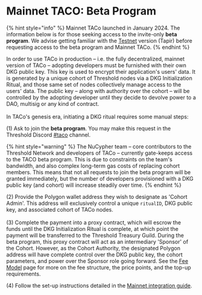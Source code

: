 # Mainnet TACO: Beta Program

{% hint style="info" %}
Mainnet TACo launched in January 2024. The information below is for those seeking access to the invite-only **beta program**. We advise getting familiar with the [Testnet](get-started-with-tac.md) version (Tapir) before requesting access to the beta program and Mainnet TACo.
{% endhint %}

In order to use TACo in production – i.e. the fully decentralized, mainnet version of TACo – adopting developers must be furnished with their own DKG public key. This key is used to encrypt their application's users' data. It is generated by a unique cohort of Threshold nodes via a DKG Initialization Ritual, and those same set of nodes collectively manage access to the users' data. The public key – along with authority over the cohort – will be controlled by the adopting developer until they decide to devolve power to a DAO, multisig or any kind of contract. \
\
In TACo's genesis era, initiating a DKG ritual requires some manual steps:&#x20;

(1) Ask to join the **beta program**. You may make this request in the Threshold Discord [#taco](https://discord.com/channels/866378471868727316/870383642751430666) channel.&#x20;

{% hint style="warning" %}
The NuCypher team – core contributors to the Threshold Network and developers of TACo – currently gate-keeps access to the TACO beta program. This is due to constraints on the team's bandwidth, and also complex long-term gas costs of replacing cohort members. This means that not all requests to join the beta program will be granted immediately, but the number of developers provisioned with a DKG public key (and cohort) will increase steadily over time.&#x20;
{% endhint %}

(2) Provide the Polygon wallet address they wish to designate as 'Cohort Admin'. This address will exclusively control a unique `ritualID`, DKG public key, and associated cohort of TACo nodes.\
\
(3) Complete the payment into a proxy contract, which will escrow the funds until the DKG Initialization Ritual is complete, at which point the payment will be transferred to the Threshold Treasury Guild. During the beta program, this proxy contract will act as an intermediary 'Sponsor' of the Cohort. However, as the Cohort Authority, the designated Polygon address will have complete control over the DKG public key, the cohort parameters, and power over the Sponsor role going forward. See the [Fee Model](../fee-model.md) page for more on the fee structure, the price points, and the top-up requirements.&#x20;

(4) Follow the set-up instructions detailed in the [Mainnet integration guide](mainnet-taco-integration.md).
